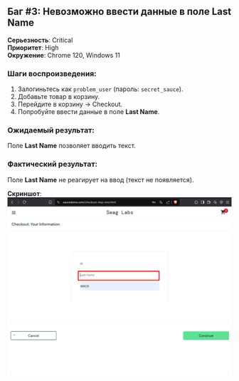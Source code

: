 ## Баг #3: Невозможно ввести данные в поле Last Name

**Серьезность**: Critical  
**Приоритет**: High  
**Окружение**: Chrome 120, Windows 11  

### Шаги воспроизведения:
1. Залогиньтесь как `problem_user` (пароль: `secret_sauce`).
2. Добавьте товар в корзину.
3. Перейдите в корзину → Checkout.
4. Попробуйте ввести данные в поле **Last Name**.

### Ожидаемый результат:
Поле **Last Name** позволяет вводить текст.

### Фактический результат:
Поле **Last Name** не реагирует на ввод (текст не появляется).

**Скриншот**:  
![Поле Last Name заблокировано](../../5_Additional_Materials/Screenshots/bug3_last_name_blocked.png)